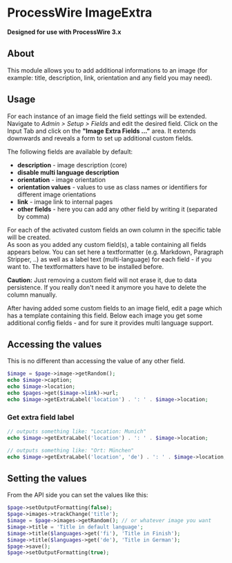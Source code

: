 # ProcessWire ImageExtra

**Designed for use with ProcessWire 3.x**

## About

This module allows you to add additional informations to an image (for example: title, description, link, orientation and any field you may need).

## Usage

For each instance of an image field the field settings will be extended. Navigate to *Admin > Setup > Fields* and edit the desired field. Click on the Input Tab and click on the **"Image Extra Fields ..."** area.
It extends downwards and reveals a form to set up additional custom fields.

The following fields are available by default:

- **description** - image description (core)
- **disable multi language description**
- **orientation** - image orientation
- **orientation values** - values to use as class names or identifiers for different image orientations
- **link** - image link to internal pages
- **other fields** - here you can add any other field by writing it (separated by comma)

For each of the activated custom fields an own column in the specific table will be created.  
As soon as you added any custom field(s), a table containing all fields appears below.
You can set here a textformatter (e.g. Markdown, Paragraph Stripper, ..) as well as a label text (multi-language) for each field - if you want to. The textformatters have to be installed before.

**Caution:** Just removing a custom field will not erase it, due to data persistence. If you really don't need it anymore you have to delete the column manually.
 
After having added some custom fields to an image field, edit a page which has a template containing this field.
Below each image you get some additional config fields - and for sure it provides multi language support.

## Accessing the values

This is no different than accessing the value of any other field.

```php
$image = $page->image->getRandom();
echo $image->caption;
echo $image->location;
echo $pages->get($image->link)->url;
echo $image->getExtraLabel('location') . ': ' . $image->location;
```

### Get extra field label

```php
// outputs something like: "Location: Munich"
echo $image->getExtraLabel('location') . ': ' . $image->location;

// outputs something like: "Ort: München"
echo $image->getExtraLabel('location', 'de') . ': ' . $image->location;
```

## Setting the values

From the API side you can set the values like this:

```php
$page->setOutputFormatting(false);
$page->images->trackChange('title');
$image = $page->images->getRandom(); // or whatever image you want
$image->title = 'Title in default language';
$image->title($languages->get('fi'), 'Title in Finish');
$image->title($languages->get('de'), 'Title in German');
$page->save();
$page->setOutputFormatting(true);
```
